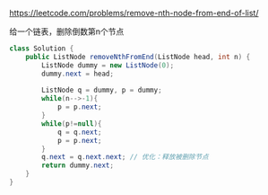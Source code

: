https://leetcode.com/problems/remove-nth-node-from-end-of-list/

给一个链表，删除倒数第n个节点

```java
class Solution {
    public ListNode removeNthFromEnd(ListNode head, int n) {
        ListNode dummy = new ListNode(0);
        dummy.next = head;
        
        ListNode q = dummy, p = dummy;
        while(n-->-1){
            p = p.next;
        }
        while(p!=null){
            q = q.next;
            p = p.next;
        }
        q.next = q.next.next; // 优化：释放被删除节点
        return dummy.next;
    }
}
```